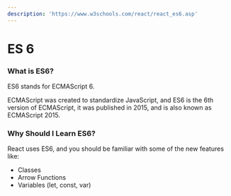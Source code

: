 ```yaml
---
description: 'https://www.w3schools.com/react/react_es6.asp'
---
```


# ES 6



### What is ES6?

ES6 stands for ECMAScript 6.

ECMAScript was created to standardize JavaScript, and ES6 is the 6th version of ECMAScript, it was published in 2015, and is also known as ECMAScript 2015.

### Why Should I Learn ES6?

React uses ES6, and you should be familiar with some of the new features like:

* Classes
* Arrow Functions
* Variables \(let, const, var\)

